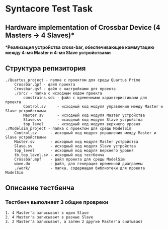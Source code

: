 # Syntacore Test Task
## Hardware implementation of Crossbar Device (4 Masters -> 4 Slaves)*

***Реализация устройства cross-bar, обеспечивающее коммутацию между 4-мя Master и 4-мя Slave устройствами**


## Структура репизитория
```
./Quartus_project - папка с проектом для среды Quartus Prime
    Crossbar.qpf - файл проекта
    Crossbar.qsf - файл с настройками для проекта
    ./src/ - папка с исходным кодом проекта
        constrains.sdc - файл с временными характеристиками для проекта
        Control.sv     - исходный код модуля управления между Master и Slave устройствами
        Master.sv      - исходный код модуля Master устройства
        Slave.sv       - исходный код модуля Slave устройства
        top_level      - исходный код модуля верхнего уровня
./Modelsim_project - папка с проектом для среды ModelSim
    Control.sv      - исходный код модуля управления между Master и Slave устройствами
    Master.sv       - исходный код модуля Master устройства
    Slave.sv        - исходный код модуля Slave устройства
    top_level       - исходный код модуля верхнего уровня
    tb_top_level.sv - исходный код тестбенча
    Crossbar.mpf    - файл проекта для среды ModelSim
    wave.do         - файл, для генерация временной диаграммы
    ./work/         - папка, содержащая библиотеки для проекта ModelSim
```
## Описание тестбенча 
### Тестбенч выполняет 3 общие провреки
```
1. 4 Master'а записывают в один Slave
2. 4 Master'а записывают в разные Slave
3. 2 Master'а записывают, а затем 2 другие Master'а считывают
```